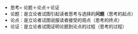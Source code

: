 
- 思考= 论题＋论点＋论证
- 论题：是立论者试图引起读者思考与选择的**问题**（思考的起点）
- 论点：是立论者试图说服读者接受的观点（思考的终点）
- 论证：是立论者试图证明论题到论点的过程（思考的过程）
